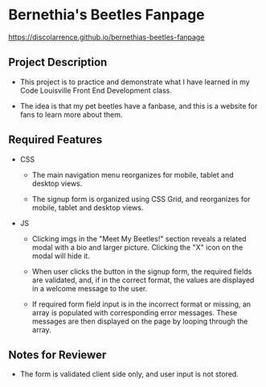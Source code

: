 #   Bernethia's Beetles Fanpage
https://discolarrence.github.io/bernethias-beetles-fanpage

##  Project Description
-   This project is to practice and demonstrate what I have learned in my Code Louisville Front End Development class.

-   The idea is that my pet beetles have a fanbase, and this is a website for fans to learn more about them.

##  Required Features
-   CSS
    -   The main navigation menu reorganizes for mobile, tablet and desktop views.

    -   The signup form is organized using CSS Grid, and reorganizes for mobile, tablet and desktop views.

-   JS
    -   Clicking imgs in the "Meet My Beetles!" section reveals a related modal with a bio and larger picture. Clicking the "X" icon on the modal will hide it.

    -   When user clicks the button in the signup form, the required fields are validated, and, if in the correct format, the values are displayed in a welcome message to the user. 

    -   If required form field input is in the incorrect format or missing, an array is populated with corresponding error messages. These messages are then displayed on the page by looping through the array.

##  Notes for Reviewer
-   The form is validated client side only, and user input is not stored.





